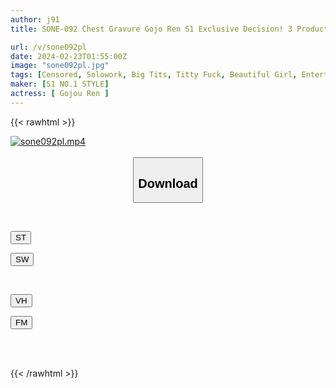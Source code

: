 ```yaml
---
author: j91
title: SONE-092 Chest Gravure Gojo Ren S1 Exclusive Decision! 3 Production

url: /v/sone092pl
date: 2024-02-23T01:55:00Z
image: "sone092pl.jpg"
tags: [Censored, Solowork, Big Tits, Titty Fuck, Beautiful Girl, Entertainer, Ultra-Huge Tits, Kiss	]
maker: [S1 NO.1 STYLE]
actress: [ Gojou Ren ]
---
```



{{< rawhtml >}}

<div class="video" data-videoid="pMP9oRJoy2hV3R">
    <a href="javascript:;">
        <img src="/v/sone092pl/sone092pl.jpg" width="WIDTH" height="HEIGHT" alt="sone092pl.mp4" loading="lazy">
    </a>
</div>

<script type="text/javascript" src="https://j91.asia/asset/on-demand-st.js"></script>

<br>
  <link rel="stylesheet" href="https://j91.asia/asset/bs5.css">
  
  <center>
  <button class="btn btn-primary" type="button" data-bs-toggle="collapse" data-bs-target=".multi-collapse" aria-expanded="false" aria-controls="multiCollapseExample1 multiCollapseExample2"><h2>Download</h2></button></center>
</p>
<div class="row">
  <div class="col">
    <div class="collapse multi-collapse" id="multiCollapseExample1">
      <div class="card card-body">
	      	      <br>
<div class="buttons">  
<p><a href="https://streamtape.to/v/pMP9oRJoy2hV3R" target="_blank"><button class="btn-hover color-3"><i class="fa fa-download"></i> ST</button></a></p>
<p><a href="https://cdnwish.com/hr9h5q42m37f" target="_blank"><button class="btn-hover color-2"><i class="fa fa-download"></i> SW</button></a></p></div>
    </div>
  </div>
</div>
  <div class="col">
    <div class="collapse multi-collapse" id="multiCollapseExample2">
      <div class="card card-body">
	      <br>
<div class="buttons">
<p><a href="javascript:;"><button class="btn-hover color-9"><i class="fa fa-download"></i> VH</button></a></p>
<p><a href="javascript:;"><button class="btn-hover color-8"><i class="fa fa-download"></i> FM</button></a></p></div>
<br><br>
      </div>
    </div>
  </div>
</div>

{{< /rawhtml >}}